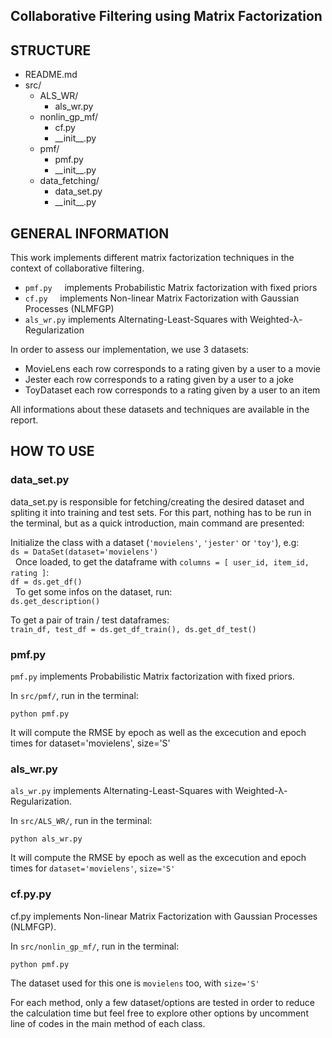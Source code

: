 
 Collaborative Filtering using Matrix Factorization
 --------------------------------------------------

STRUCTURE
---------

- README.md 
- src/ 
 	- ALS_WR/
 		- als_wr.py
 	- nonlin_gp_mf/
 		- cf.py
 		- \_\_init\_\_.py
 	- pmf/
 		- pmf.py
 		- \_\_init\_\_.py
 	- data_fetching/
 		- data_set.py
 		- \_\_init\_\_.py

GENERAL INFORMATION
-------------------

This work implements different matrix factorization techniques in the context 
of collaborative filtering. 

- `pmf.py`     implements Probabilistic Matrix factorization with fixed priors
- `cf.py`      implements Non-linear Matrix Factorization with Gaussian Processes (NLMFGP)
- `als_wr.py`  implements Alternating-Least-Squares with Weighted-λ-Regularization

In order to assess our implementation, we use 3 datasets:
- MovieLens  each row corresponds to a rating given by a user to a movie
- Jester     each row corresponds to a rating given by a user to a joke
- ToyDataset each row corresponds to a rating given by a user to an item

All informations about these datasets and techniques are available in the report.

HOW TO USE
----------

### data_set.py
data_set.py is responsible for fetching/creating the desired dataset and spliting it into
training and test sets.
For this part, nothing has to be run in the terminal, but as a quick introduction, main command
are presented:

Initialize the class with a dataset (`'movielens'`, `'jester'` or `'toy'`), e.g:  
`ds = DataSet(dataset='movielens')`  
  
Once loaded, to get the dataframe with `columns = [ user_id, item_id, rating ]`:  
`df = ds.get_df()`  
  
To get some infos on the dataset, run:  
`ds.get_description()`  
  
To get a pair of train / test dataframes:  
`train_df, test_df = ds.get_df_train(), ds.get_df_test()`
  
### pmf.py
`pmf.py` implements Probabilistic Matrix factorization with fixed priors.

In `src/pmf/`, run in the terminal:
```
python pmf.py
```

It will compute the RMSE by epoch as well as the excecution and epoch times
for dataset='movielens', size='S'

### als_wr.py
`als_wr.py` implements Alternating-Least-Squares with Weighted-λ-Regularization.

In `src/ALS_WR/`, run in the terminal:
```
python als_wr.py
```

It will compute the RMSE by epoch as well as the excecution and epoch times
for `dataset='movielens'`, `size='S'`

### cf.py.py
cf.py implements Non-linear Matrix Factorization with Gaussian Processes (NLMFGP).

In `src/nonlin_gp_mf/`, run in the terminal:
```
python pmf.py
```

The dataset used for this one is `movielens` too, with `size='S'`

For each method, only a few dataset/options are tested in order to reduce the calculation time
but feel free to explore other options by uncomment line of codes in the main method of
each class.

